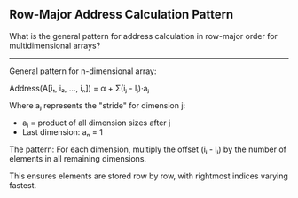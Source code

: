 ## Row-Major Address Calculation Pattern

What is the general pattern for address calculation in row-major order for multidimensional arrays?

---

General pattern for n-dimensional array:

Address(A[i₁, i₂, ..., iₙ]) = α + Σ(iⱼ - lⱼ)·aⱼ

Where aⱼ represents the "stride" for dimension j:
- aⱼ = product of all dimension sizes after j
- Last dimension: aₙ = 1

The pattern: For each dimension, multiply the offset (iⱼ - lⱼ) by the number of elements in all remaining dimensions.

This ensures elements are stored row by row, with rightmost indices varying fastest.


